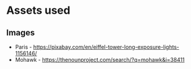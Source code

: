 # Assets used

## Images
- Paris - https://pixabay.com/en/eiffel-tower-long-exposure-lights-1156146/
- Mohawk - https://thenounproject.com/search/?q=mohawk&i=38411
